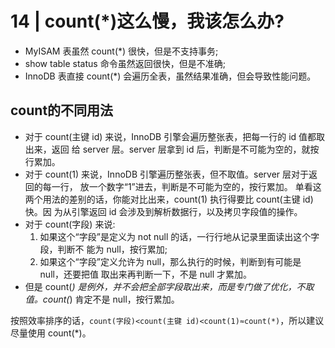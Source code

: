 # 14 | count(*)这么慢，我该怎么办?

- MyISAM 表虽然 count(*) 很快，但是不支持事务;
- show table status 命令虽然返回很快，但是不准确;
- InnoDB 表直接 count(*) 会遍历全表，虽然结果准确，但会导致性能问题。


## count的不同用法
- 对于 count(主键 id) 来说，InnoDB 引擎会遍历整张表，把每一行的 id 值都取出来，返回 给 server 层。server 层拿到 id 后，判断是不可能为空的，就按行累加。
- 对于 count(1) 来说，InnoDB 引擎遍历整张表，但不取值。server 层对于返回的每一行， 放一个数字“1”进去，判断是不可能为空的，按行累加。
单看这两个用法的差别的话，你能对比出来，count(1) 执行得要比 count(主键 id) 快。因 为从引擎返回 id 会涉及到解析数据行，以及拷贝字段值的操作。
- 对于 count(字段) 来说:
    1. 如果这个“字段”是定义为 not null 的话，一行行地从记录里面读出这个字段，判断不 能为 null，按行累加;
    2. 如果这个“字段”定义允许为 null，那么执行的时候，判断到有可能是 null，还要把值 取出来再判断一下，不是 null 才累加。
- 但是 count(*) 是例外，并不会把全部字段取出来，而是专门做了优化，不取值。count(*) 肯定不是 null，按行累加。

按照效率排序的话，`count(字段)<count(主键 id)<count(1)≈count(*)`，所以建议尽量使用 count(*)。